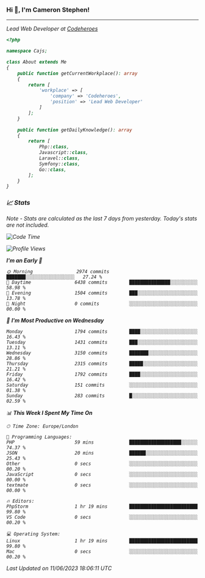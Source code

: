 ### Hi 👋, I'm Cameron Stephen!
<hr>
<p><em>Lead Web Developer at <a href="https://codeheroes.co.uk">Codeheroes</a></p>


```php
<?php

namespace Cajs;

class About extends Me
{
    public function getCurrentWorkplace(): array
    {
        return [
            'workplace' => [
                'company' => 'Codeheroes',
                'position' => 'Lead Web Developer'
            ]
        ];
    }

    public function getDailyKnowledge(): array
    {
        return [
            Php::class,
            Javascript::class,
            Laravel::class,
            Symfony::class,
            Go::class,
        ];
    }
}
```

### 📈 Stats
<p><em>Note - Stats are calculated as the last 7 days from yesterday. Today's stats are not included.</em></p>


<!--START_SECTION:waka-->
![Code Time](http://img.shields.io/badge/Code%20Time-3%2C403%20hrs%2053%20mins-blue)

![Profile Views](http://img.shields.io/badge/Profile%20Views-0-blue)

**I'm an Early 🐤** 

```text
🌞 Morning                2974 commits        ███████░░░░░░░░░░░░░░░░░░   27.24 % 
🌆 Daytime                6438 commits        ███████████████░░░░░░░░░░   58.98 % 
🌃 Evening                1504 commits        ███░░░░░░░░░░░░░░░░░░░░░░   13.78 % 
🌙 Night                  0 commits           ░░░░░░░░░░░░░░░░░░░░░░░░░   00.00 % 
```
📅 **I'm Most Productive on Wednesday** 

```text
Monday                   1794 commits        ████░░░░░░░░░░░░░░░░░░░░░   16.43 % 
Tuesday                  1431 commits        ███░░░░░░░░░░░░░░░░░░░░░░   13.11 % 
Wednesday                3150 commits        ███████░░░░░░░░░░░░░░░░░░   28.86 % 
Thursday                 2315 commits        █████░░░░░░░░░░░░░░░░░░░░   21.21 % 
Friday                   1792 commits        ████░░░░░░░░░░░░░░░░░░░░░   16.42 % 
Saturday                 151 commits         ░░░░░░░░░░░░░░░░░░░░░░░░░   01.38 % 
Sunday                   283 commits         █░░░░░░░░░░░░░░░░░░░░░░░░   02.59 % 
```


📊 **This Week I Spent My Time On** 

```text
🕑︎ Time Zone: Europe/London

💬 Programming Languages: 
PHP                      59 mins             ███████████████████░░░░░░   74.37 % 
JSON                     20 mins             ██████░░░░░░░░░░░░░░░░░░░   25.43 % 
Other                    0 secs              ░░░░░░░░░░░░░░░░░░░░░░░░░   00.20 % 
JavaScript               0 secs              ░░░░░░░░░░░░░░░░░░░░░░░░░   00.00 % 
textmate                 0 secs              ░░░░░░░░░░░░░░░░░░░░░░░░░   00.00 % 

🔥 Editors: 
PhpStorm                 1 hr 19 mins        █████████████████████████   99.80 % 
VS Code                  0 secs              ░░░░░░░░░░░░░░░░░░░░░░░░░   00.20 % 

💻 Operating System: 
Linux                    1 hr 19 mins        █████████████████████████   99.80 % 
Mac                      0 secs              ░░░░░░░░░░░░░░░░░░░░░░░░░   00.20 % 
```


 Last Updated on 11/06/2023 18:06:11 UTC
<!--END_SECTION:waka-->
